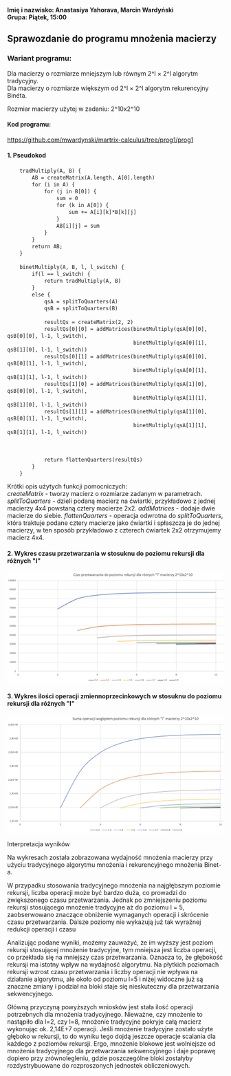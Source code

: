 **Imię i nazwisko: Anastasiya Yahorava, Marcin Wardyński**  
**Grupa: Piątek, 15:00**


## Sprawozdanie do programu mnożenia macierzy

### Wariant programu:
Dla macierzy o rozmiarze mniejszym lub równym 2^l × 2^l algorytm tradycyjny.  
Dla macierzy o rozmiarze większym od 2^l × 2^l algorytm rekurencyjny Binéta.

Rozmiar macierzy użytej w zadaniu: 2^10x2^10

#### Kod programu:
https://github.com/mwardynski/martrix-calculus/tree/prog1/prog1

#### 1. Pseudokod

```
    tradMultiply(A, B) {
        AB = createMatrix(A.length, A[0].length)
        for (i in A) {
            for (j in B[0]) {
                sum = 0
                for (k in A[0]) {
                    sum += A[i][k]*B[k][j]
                }
                AB[i][j] = sum
            }
        }
        return AB;
    }

    binetMultiply(A, B, l, l_switch) {
        if(l == l_switch) {
            return tradMultiply(A, B)
        }
        else {
            qsA = splitToQuarters(A)
            qsB = splitToQuarters(B)

            resultQs = createMatrix(2, 2)
            resultQs[0][0] = addMatrices(binetMultiply(qsA[0][0], qsB[0][0], l-1, l_switch),
                                         binetMultiply(qsA[0][1], qsB[1][0], l-1, l_switch))
            resultQs[0][1] = addMatrices(binetMultiply(qsA[0][0], qsB[0][1], l-1, l_switch),
                                         binetMultiply(qsA[0][1], qsB[1][1], l-1, l_switch))
            resultQs[1][0] = addMatrices(binetMultiply(qsA[1][0], qsB[0][0], l-1, l_switch),
                                         binetMultiply(qsA[1][1], qsB[1][0], l-1, l_switch))
            resultQs[1][1] = addMatrices(binetMultiply(qsA[1][0], qsB[0][1], l-1, l_switch),
                                         binetMultiply(qsA[1][1], qsB[1][1], l-1, l_switch))


            
            return flattenQuarters(resultQs)
        }
    }
```
Krótki opis użytych funkcji pomocniczych:  
*createMatrix* - tworzy macierz o rozmiarze zadanym w parametrach.
*splitToQuarters* - dzieli podaną macierz na ćwiartki, przykładowo z jednej macierzy 4x4 powstaną cztery macierze 2x2.
*addMatrices* - dodaje dwie macierze do siebie.
*flattenQuarters* - operacja odwrotna do *splitToQuarters*, która traktuje podane cztery macierze jako ćwiartki i spłaszcza je do jednej macierzy, w ten sposób przykładowo z czterech ćwiartek 2x2 otrzymujemy macierz 4x4.



#### 2. Wykres czasu przetwarzania w stosuknu do poziomu rekursji dla różnych "l"

![w:700](img/time-small.png)


#### 3. Wykres ilości operacji zmiennoprzecinkowych w stosuknu do poziomu rekursji dla różnych "l"

![w:700](img/flops-small.png)


Interpretacja wyników

Na wykresach została zobrazowana wydajność mnożenia macierzy przy użyciu tradycyjnego algorytmu mnożenia i rekurencyjnego mnożenia Binet-a.

W przypadku stosowania tradycyjnego mnożenia na najgłębszym poziomie rekursji, liczba operacji może być bardzo duża, co prowadzi do zwiększonego czasu przetwarzania. Jednak po zmniejszeniu poziomu rekursji stosującego mnożenie tradycyjne aż do poziomu l = 5, zaobserwowano znaczące obniżenie wymaganych operacji i skrócenie czasu przetwarzania. Dalsze poziomy nie wykazują już tak wyraźnej redukcji operacji i czasu 

Analizując podane wyniki, możemy zauważyć, że im wyższy jest poziom rekursji stosującej mnożenie tradycyjne, tym mniejsza jest liczba operacji, co przekłada się na mniejszy czas przetwarzania. Oznacza to, że głębokość rekursji ma istotny wpływ na wydajność algorytmu. Na płytkich poziomach rekursji wzrost czasu przetwarzania i liczby operacji nie wpływa na działanie algorytmu, ale około od poziomu l=5 i niżej widoczne już są znaczne zmiany i podział na bloki staje się nieskuteczny dla przetwarzania sekwencyjnego.

Główną przyczyną powyższych wniosków jest stała ilość operacji potrzebnych dla mnożenia tradycyjnego. Nieważne, czy mnożenie to nastąpiło dla l=2, czy l=8, mnożenie tradycyjne pokryje całą macierz wykonując ok. 2,14E+7 operacji. Jeśli mnożenie tradycyjne zostało użyte głęboko w rekursji, to do wyniku tego dojdą jeszcze operacje scalania dla każdego z poziomów rekursji. Ergo, mnożenie blokowe jest wolniejsze od mnożenia tradycyjnego dla przetwarzania sekwencyjnego i daje poprawę dopiero przy zrównolegleniu, gdzie poszczególne bloki zostałyby rozdystrybuowane do rozproszonych jednostek obliczeniowych.
